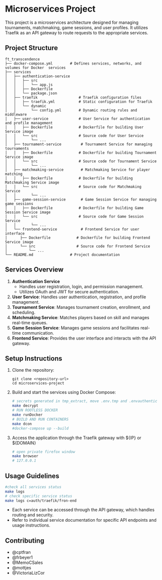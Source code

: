 # Microservices Project

This project is a microservices architecture designed for managing tournaments, matchmaking, game sessions, and user profiles. It utilizes Traefik as an API gateway to route requests to the appropriate services.

## Project Structure

```
ft_transcendence
├── docker-compose.yml        # Defines services, networks, and volumes for Docker  services
├── services
│   ├── authentication-service
│   │   ├── src
│   │   │   └── app.js
│   │   ├── Dockerfile
│   │   └── package.json
│   ├── traefik                   # Traefik configuration files
│   │   ├── traefik.yml           # Static configuration for Traefik
│   │   └── dynamic
│   │       └── config.yml        # Dynamic routing rules and middleware
│   ├── user-service              # User Service for authentication and profile management
│   │   ├── Dockerfile            # Dockerfile for building User Service image
│   │   └── src                   # Source code for User Service
│   │       └── ...
│   ├── tournament-service         # Tournament Service for managing tournaments
│   │   ├── Dockerfile            # Dockerfile for building Tournament Service image
│   │   └── src                   # Source code for Tournament Service
│   │       └── ...
│   ├── matchmaking-service        # Matchmaking Service for player matching
│   │   ├── Dockerfile            # Dockerfile for building Matchmaking Service image
│   │   └── src                   # Source code for Matchmaking Service
│   │       └── ...
│   ├── game-session-service       # Game Session Service for managing game sessions
│   │   ├── Dockerfile            # Dockerfile for building Game Session Service image
│   │   └── src                   # Source code for Game Session Service
│   │       └── ...
│   └── frontend-service           # Frontend Service for user interface
│      ├── Dockerfile            # Dockerfile for building Frontend Service image
│      └── src                   # Source code for Frontend Service
│          └── ...
└── README.md                 # Project documentation
```

## Services Overview

1. **Authentication Service**
   - Handles user registration, login, and permission management.
   - Utilizes OAuth and JWT for secure authentication.
2. **User Service**: Handles user authentication, registration, and profile management.
3. **Tournament Service**: Manages tournament creation, enrollment, and scheduling.
4. **Matchmaking Service**: Matches players based on skill and manages real-time queues.
5. **Game Session Service**: Manages game sessions and facilitates real-time communication.
6. **Frontend Service**: Provides the user interface and interacts with the API gateway.

## Setup Instructions

1. Clone the repository:
   ```
   git clone <repository-url>
   cd microservices-project
   ```

2. Build and start the services using Docker Compose:
   ```bash
   # secrets generated in tmp_extract, move .env.tmp and .envauthentication to microservices root directory
   make decrypt
   # RUN ROOTLESS DOCKER
   make runDocker
   # BUILD AND RUN CONTAINERS 
   make dcon 
   #docker-compose up --build
   ```

3. Access the application through the Traefik gateway with ${IP} or ${DOMAIN}
   ```bash
   # open private firefox window 
   make browser
   # 127.0.0.1
   ```
## Usage Guidelines
   ```bash
   #check all services status
   make logs
   # check specific service status
   make logs c=auth/traefik/fron-end
   ```
- Each service can be accessed through the API gateway, which handles routing and security.
- Refer to individual service documentation for specific API endpoints and usage instructions.

## Contributing

- @cptfran
- @frbeyer1
- @MemoCSales
- @mottjes
- @VictoriaLizCor
